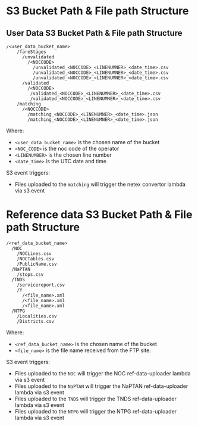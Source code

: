 # S3 Bucket Path & File path Structure

## User Data S3 Bucket Path & File path Structure

```
/<user_data_bucket_name>
    /fareStages
      /unvalidated
        /<NOCCODE>
          /unvalidated_<NOCCODE>_<LINENUMNER>_<date_time>.csv
          /unvalidated_<NOCCODE>_<LINENUMNER>_<date_time>.csv
          /unvalidated_<NOCCODE>_<LINENUMNER>_<date_time>.csv
      /validated
        /<NOCCODE>
         /validated_<NOCCODE>_<LINENUMNER>_<date_time>.csv
         /validated_<NOCCODE>_<LINENUMNER>_<date_time>.csv
    /matching
      /<NOCCODE>
        /matching_<NOCCODE>_<LINENUMNER>_<date_time>.json
        /matching_<NOCCODE>_<LINENUMNER>_<date_time>.json
```

Where:

- `<user_data_bucket_name>` is the chosen name of the bucket
- `<NOC_CODE>` is the noc code of the operator
- `<LINENUMBER>` is the chosen line number
- `<date_time>` is the UTC date and time

S3 event triggers:

- Files uploaded to the `matching` will trigger the netex convertor lambda via s3 event

# Reference data S3 Bucket Path & File path Structure

```
/<ref_data_bucket_name>
  /NOC
    /NOCLines.csv
    /NOCTables.csv
    /PublicName.csv
  /NaPTAN
    /stops.csv
  /TNDS
    /servicereport.csv
    /Y
      /<file_name>.xml
      /<file_name>.xml
      /<file_name>.xml
  /NTPG
    /Localities.csv
    /Districts.csv
```

Where:

- `<ref_data_bucket_name>` is the chosen name of the bucket
- `<file_name>` is the file name received from the FTP site.

S3 event triggers:

- Files uploaded to the `NOC` will trigger the NOC ref-data-uploader lambda via s3 event
- Files uploaded to the `NaPTAN` will trigger the NaPTAN ref-data-uploader lambda via s3 event
- Files uploaded to the `TNDS` will trigger the TNDS ref-data-uploader lambda via s3 event
- Files uploaded to the `NTPG` will trigger the NTPG ref-data-uploader lambda via s3 event

